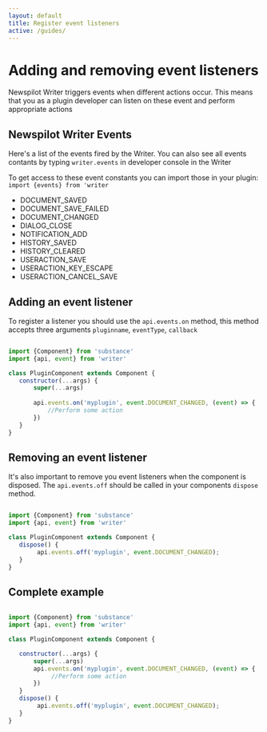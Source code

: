 ```yaml
---
layout: default
title: Register event listeners
active: /guides/
---
```


# Adding and removing event listeners

Newspilot Writer triggers events when different actions occur. This means that you as a plugin developer can listen on these event and perform
appropriate actions


## Newspilot Writer Events

Here's a list of the events fired by the Writer. You can also see all events contants by typing `writer.events` in developer console in the Writer

To get access to these event constants you can import those in your plugin: 
`import {events} from 'writer`

* DOCUMENT_SAVED
* DOCUMENT_SAVE_FAILED
* DOCUMENT_CHANGED
* DIALOG_CLOSE
* NOTIFICATION_ADD
* HISTORY_SAVED
* HISTORY_CLEARED
* USERACTION_SAVE
* USERACTION_KEY_ESCAPE
* USERACTION_CANCEL_SAVE

## Adding an event listener

To register a listener you should use the `api.events.on` method, this method accepts three arguments
`pluginname`, `eventType`, `callback`

~~~ javascript

import {Component} from 'substance'
import {api, event} from 'writer'

class PluginComponent extends Component {
   constructor(...args) {
       super(...args)
       
       api.events.on('myplugin', event.DOCUMENT_CHANGED, (event) => {
           //Perform some action
       })
   }
}

~~~

## Removing an event listener

It's also important to remove you event listeners when the component is disposed. The `api.events.off` should be called in your
components `dispose` method.

~~~ javascript

import {Component} from 'substance'
import {api, event} from 'writer'

class PluginComponent extends Component {
   dispose() {
        api.events.off('myplugin', event.DOCUMENT_CHANGED);
   }
}

~~~


## Complete example

~~~ javascript

import {Component} from 'substance'
import {api, event} from 'writer'

class PluginComponent extends Component {

   constructor(...args) {
       super(...args)
       api.events.on('myplugin', event.DOCUMENT_CHANGED, (event) => {
            //Perform some action
       })
   }
   dispose() {
        api.events.off('myplugin', event.DOCUMENT_CHANGED);
   }
}

~~~


